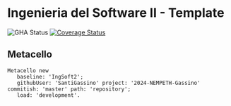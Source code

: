 # Ingenieria del Software II - Template

![GHA Status](https://github.com/SantiGassino/2024-NEMPETH-Gassino/actions/workflows/GHA.yml/badge.svg)
[![Coverage Status](https://coveralls.io/repos/github/SantiGassino/2024-NEMPETH-Gassino/badge.svg?branch=master)](https://coveralls.io/github/SantiGassino/2024-NEMPETH-Gassino?branch=master)

## Metacello

```smalltalk
Metacello new
   baseline: 'IngSoft2';
   githubUser: 'SantiGassino' project: '2024-NEMPETH-Gassino' commitish: 'master' path: 'repository';
   load: 'development'.
```
